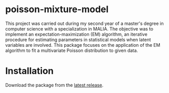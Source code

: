 # poisson-mixture-model

This project was carried out during my second year of a master's degree in computer science with a specialization in MALIA.
The objective was to implement an expectation-maximization (EM) algorithm, an iterative procedure for estimating parameters in statistical models when latent variables are involved. This package focuses on the application of the EM algorithm to fit a multivariate Poisson distribution to given data.

# Installation

Download the package from the [latest release](https://github.com/FeckNeck/poisson-mixture-model/releases/tag/1.0.0).
